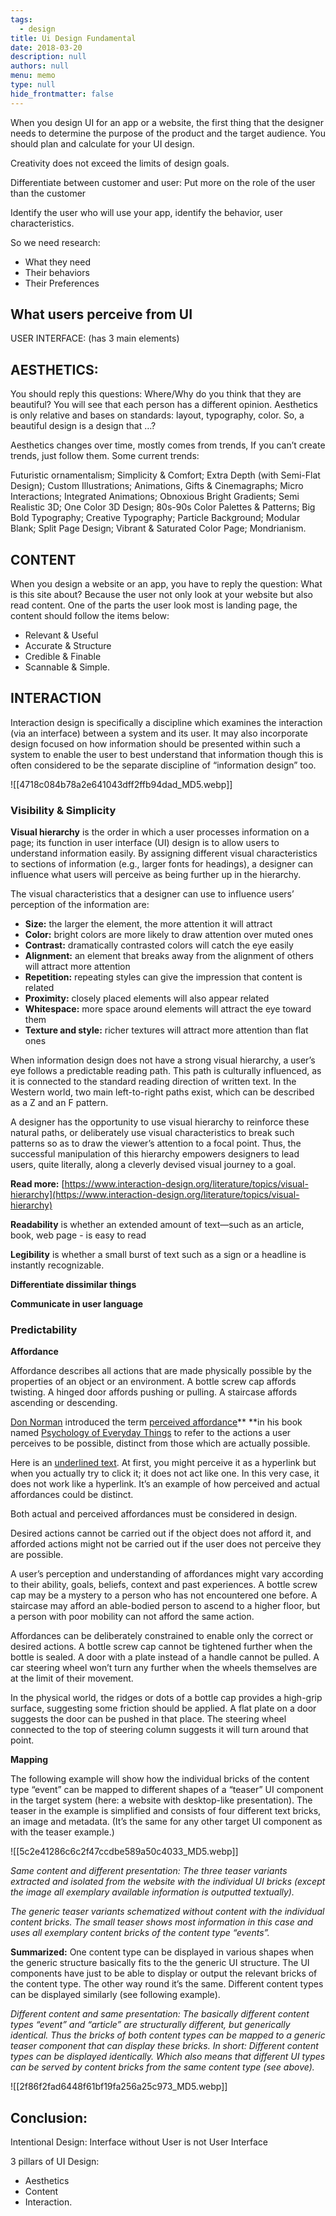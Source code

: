 ```yaml
---
tags: 
  - design
title: Ui Design Fundamental
date: 2018-03-20
description: null
authors: null
menu: memo
type: null
hide_frontmatter: false
---
```


When you design UI for an app or a website, the first thing that the designer needs to determine the purpose of the product and the target audience.  You should plan and calculate for your UI design.

Creativity does not exceed the limits of design goals.

Differentiate between customer and user: Put more on the role of the user than the customer

Identify the user who will use your app, identify the behavior, user characteristics.

So we need research:

* What they need
* Their behaviors
* Their Preferences

## **What users perceive from UI**
USER INTERFACE: (has 3 main elements)

## **AESTHETICS:**
You should reply this questions: Where/Why do you think that they are beautiful? You will see that each person has a different opinion. Aesthetics is only relative and bases on standards: layout, typography, color.  So, a beautiful design is a design that …?

Aesthetics changes over time, mostly comes from trends, If you can’t create trends, just follow them. Some current trends:

Futuristic ornamentalism; Simplicity & Comfort; Extra Depth (with Semi-Flat Design); Custom Illustrations; Animations, Gifts & Cinemagraphs; Micro Interactions; Integrated Animations; Obnoxious Bright Gradients; Semi Realistic 3D; One Color 3D Design; 80s-90s Color Palettes & Patterns; Big Bold Typography; Creative Typography; Particle Background; Modular Blank; Split Page Design; Vibrant & Saturated Color Page; Mondrianism.

## **CONTENT**
When you design a website or an app, you have to reply the question: What is this site about? Because the user not only look at your website but also read content. One of the parts the user look most is landing page, the content should follow the items below:

* Relevant & Useful
* Accurate & Structure
* Credible & Finable
* Scannable & Simple.

## **INTERACTION**
Interaction design is specifically a discipline which examines the interaction (via an interface) between a system and its user. It may also incorporate design focused on how information should be presented within such a system to enable the user to best understand that information though this is often considered to be the separate discipline of “information design” too.

![[4718c084b78a2e641043dff2ffb94dad_MD5.webp]]

### Visibility & Simplicity
**Visual hierarchy** is the order in which a user processes information on a page; its function in user interface (UI) design is to allow users to understand information easily. By assigning different visual characteristics to sections of information (e.g., larger fonts for headings), a designer can influence what users will perceive as being further up in the hierarchy.

The visual characteristics that a designer can use to influence users’ perception of the information are:

* **Size:** the larger the element, the more attention it will attract
* **Color:** bright colors are more likely to draw attention over muted ones
* **Contrast:** dramatically contrasted colors will catch the eye easily
* **Alignment:** an element that breaks away from the alignment of others will attract more attention
* **Repetition:** repeating styles can give the impression that content is related
* **Proximity:** closely placed elements will also appear related
* **Whitespace:** more space around elements will attract the eye toward them
* **Texture and style:** richer textures will attract more attention than flat ones

When information design does not have a strong visual hierarchy, a user’s eye follows a predictable reading path. This path is culturally influenced, as it is connected to the standard reading direction of written text. In the Western world, two main left-to-right paths exist, which can be described as a Z and an F pattern.

A designer has the opportunity to use visual hierarchy to reinforce these natural paths, or deliberately use visual characteristics to break such patterns so as to draw the viewer’s attention to a focal point. Thus, the successful manipulation of this hierarchy empowers designers to lead users, quite literally, along a cleverly devised visual journey to a goal.

**Read more:** [https://www.interaction-design.org/literature/topics/visual-hierarchy](https://www.interaction-design.org/literature/topics/visual-hierarchy)

**Readability** is whether an extended amount of text—such as an article, book, web page - is easy to read

**Legibility** is whether a small burst of text such as a sign or a headline is instantly recognizable.

**Differentiate dissimilar things**

**Communicate in user language**

### Predictability
**Affordance**

Affordance describes all actions that are made physically possible by the properties of an object or an environment. A bottle screw cap affords twisting. A hinged door affords pushing or pulling. A staircase affords ascending or descending.

[Don Norman](https://en.wikipedia.org/wiki/Don_Norman) introduced the term [perceived affordance](http://www.jnd.org/dn.mss/affordances_and.html)** **in his book named [Psychology of Everyday Things](https://www.amazon.com/Psychology-Everyday-Things-Donald-Norman/dp/B000HVS5DG) to refer to the actions a user perceives to be possible, distinct from those which are actually possible.

Here is an [underlined text](https://uxdesign.cc/affordance-in-user-interface-design-3b4b0b361143#). At first, you might perceive it as a hyperlink but when you actually try to click it; it does not act like one. In this very case, it does not work like a hyperlink. It’s an example of how perceived and actual affordances could be distinct.

Both actual and perceived affordances must be considered in design.

Desired actions cannot be carried out if the object does not afford it, and afforded actions might not be carried out if the user does not perceive they are possible.

A user’s perception and understanding of affordances might vary according to their ability, goals, beliefs, context and past experiences. A bottle screw cap may be a mystery to a person who has not encountered one before. A staircase may afford an able-bodied person to ascend to a higher floor, but a person with poor mobility can not afford the same action.

Affordances can be deliberately constrained to enable only the correct or desired actions. A bottle screw cap cannot be tightened further when the bottle is sealed. A door with a plate instead of a handle cannot be pulled. A car steering wheel won’t turn any further when the wheels themselves are at the limit of their movement.

In the physical world, the ridges or dots of a bottle cap provides a high-grip surface, suggesting some friction should be applied. A flat plate on a door suggests the door can be pushed in that place. The steering wheel connected to the top of steering column suggests it will turn around that point.

**Mapping**

The following example will show how the individual bricks of the content type “event” can be mapped to different shapes of a “teaser” UI component in the target system (here: a website with desktop-like presentation). The teaser in the example is simplified and consists of four different text bricks, an image and metadata. (It’s the same for any other target UI component as with the teaser example.)

![[5c2e41286c6c2f47ccdbe589a50c4033_MD5.webp]]

*Same content and different presentation: The three teaser variants extracted and isolated from the website with the individual UI bricks (except the image all exemplary available information is outputted textually).*

*The generic teaser variants schematized without content with the individual content bricks. The small teaser shows most information in this case and uses all exemplary content bricks of the content type “events”.*

**Summarized:** One content type can be displayed in various shapes when the generic structure basically fits to the the generic UI structure. The UI components have just to be able to display or output the relevant bricks of the content type. The other way round it’s the same. Different content types can be displayed similarly (see following example).

*Different content and same presentation: The basically different content types “event” and “article” are structurally different, but generically identical. Thus the bricks of both content types can be mapped to a generic teaser component that can display these bricks. In short: Different content types can be displayed identically. Which also means that different UI types can be served by content bricks from the same content type (see above).*

![[2f86f2fad6448f61bf19fa256a25c973_MD5.webp]]

## Conclusion: 
Intentional Design: Interface without User is not User Interface

3 pillars of UI Design: 

* Aesthetics
* Content
* Interaction.